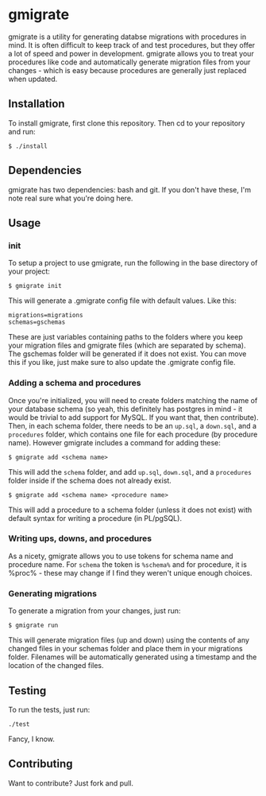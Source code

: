 # gmigrate
gmigrate is a utility for generating databse migrations with procedures in mind. It is often difficult to keep track of and test procedures, but they offer a lot of speed and power in development. gmigrate allows you to treat your procedures like code and automatically generate migration files from your changes - which is easy because procedures are generally just replaced when updated.

## Installation
To install gmigrate, first clone this repository. Then cd to your repository and run:
```
$ ./install
```

## Dependencies
gmigrate has two dependencies: bash and git. If you don't have these, I'm note real sure what you're doing here.

## Usage

### init
To setup a project to use gmigrate, run the following in the base directory of your project:
```
$ gmigrate init
```
This will generate a .gmigrate config file with default values. Like this:
```
migrations=migrations
schemas=gschemas
```
These are just variables containing paths to the folders where you keep your migration files and gmigrate files (which are separated by schema). The gschemas folder will be generated if it does not exist. You can move this if you like, just make sure to also update the .gmigrate config file.

### Adding a schema and procedures
Once you're initialized, you will need to create folders matching the name of your database schema (so yeah, this definitely has postgres in mind - it would be trivial to add support for MySQL. If you want that, then contribute). Then, in each schema folder, there needs to be an `up.sql`, a `down.sql`, and a `procedures` folder, which contains one file for each procedure (by procedure name). However gmigrate includes a command for adding these:
```
$ gmigrate add <schema name>
```
This will add the `schema` folder, and add `up.sql`, `down.sql`, and a `procedures` folder inside if the schema does not already exist.
```
$ gmigrate add <schema name> <procedure name>
```
This will add a procedure to a schema folder (unless it does not exist) with default syntax for writing a procedure (in PL/pgSQL).

### Writing ups, downs, and procedures
As a nicety, gmigrate allows you to use tokens for schema name and procedure name. For `schema` the token is `%schema%` and for procedure, it is %proc% - these may change if I find they weren't unique enough choices.

### Generating migrations
To generate a migration from your changes, just run:
```
$ gmigrate run
```
This will generate migration files (up and down) using the contents of any changed files in your schemas folder and place them in your migrations folder. Filenames will be automatically generated using a timestamp and the location of the changed files.

## Testing
To run the tests, just run:
```
./test
```
Fancy, I know.

## Contributing
Want to contribute? Just fork and pull.
